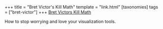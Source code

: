 +++
title = "Bret Victor's Kill Math"
template = "link.html"
[taxonomies]
tags = ["bret-victor"]
+++
[Bret Victors Kill Math](http://worrydream.com/KillMath/)

How to stop worrying and love your visualization tools.
